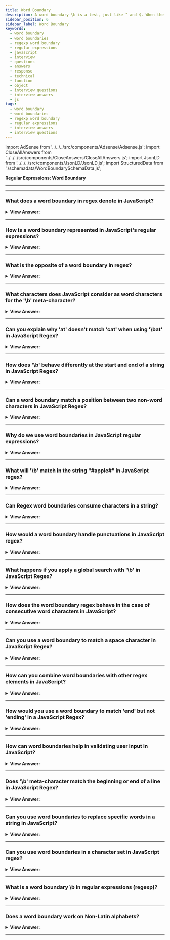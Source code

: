 ```yaml
---
title: Word Boundary
description: A word boundary \b is a test, just like ^ and $. When the regexp engine comes across \b, it checks that the position in the string is a word boundary.
sidebar_position: 6
sidebar_label: Word Boundary
keywords:
  - word boundary
  - word boundaries
  - regexp word boundary
  - regular expressions
  - javascript
  - interview
  - questions
  - answers
  - response
  - technical
  - function
  - object
  - interview questions
  - interview answers
  - js
tags:
  - word boundary
  - word boundaries
  - regexp word boundary
  - regular expressions
  - interview answers
  - interview questions
---
```


import AdSense from '../../../src/components/Adsense/Adsense.js';
import CloseAllAnswers from '../../../src/components/CloseAnswers/CloseAllAnswers.js';
import JsonLD from '../../../src/components/JsonLD/JsonLD.js';
import StructuredData from './schemadata/WordBoundarySchemaData.js';

<JsonLD data={StructuredData} />

<head>
  <title>Word Boundary | Regular Expressions Interview Questions</title>
</head>

**Regular Expressions: Word Boundary**

---

<AdSense />

---

<CloseAllAnswers />

### What does a word boundary in regex denote in JavaScript?

<details>
  <summary><strong>View Answer:</strong></summary>
  <div>
  <div><strong>Interview Response:</strong> It represents a position where a word character is not followed or preceded by another word character.
  </div>
  </div>
</details>

---

### How is a word boundary represented in JavaScript's regular expressions?

<details>
  <summary><strong>View Answer:</strong></summary>
  <div>
  <div><strong>Interview Response:</strong> In Regex, Word boundaries are represented by the '\b' meta-character.
  </div><br />
  <div><strong>Technical Response:</strong> A word boundary in JavaScript's regular expressions is represented by the `\b` character sequence. It denotes a position where a word character is not followed or preceded by another word-character. This position can be at the start or end of a string, or between a word character and a non-word character.
  </div><br />
  <div><strong className="codeExample">Code Example:</strong><br /><br />

  <div></div>

```javascript
let str = "Hello, welcome to HelloJavaScript. HelloJavaScript is great!";
let regex = /\bHelloJavaScript\b/g; 

let matches = str.match(regex);

console.log(matches); // prints: [ 'HelloJavaScript', 'HelloJavaScript' ]
```

In this example, the regular expression `/\bHelloJavaScript\b/g` matches the word "HelloJavaScript" where it appears as a whole word (not part of another word). The `g` at the end of the regular expression indicates a global search (find all matches rather than stopping after the first match).

If we didn't use the word boundary `\b`, we would also match words that contain "HelloJavaScript" as a substring. For example:

```javascript
let str = "Hello, welcome to HelloJavaScript. HelloJavaScript is great!";
let regex = /HelloJavaScript/g;

let matches = str.match(regex);

console.log(matches); // prints: [ 'HelloJavaScript', 'HelloJavaScript' ]
```

Here, the regular expression `/HelloJavaScript/g` matches both "HelloJavaScript" and "HelloJavaScript" because we didn't specify the word boundary.

  </div>
  </div>
</details>

---

### What is the opposite of a word boundary in regex?

<details>
  <summary><strong>View Answer:</strong></summary>
  <div>
  <div><strong>Interview Response:</strong> In Regex, The '\B' meta-character matches a non-word boundary position.
  </div><br />
  <div><strong>Technical Response:</strong> The opposite of a word boundary in regular expressions is denoted by `\B`. While `\b` matches the position where a word character is not followed or preceded by another word character, `\B` matches the position where a word character is followed or preceded by another word character.
  </div><br />
  <div><strong className="codeExample">Code Example:</strong><br /><br />

  <div></div>

```javascript
let str = "Hello, welcome to HelloJavaScript. HelloJavaScriptProgramming is great!";
let regex = /\BHelloJavaScript\B/g;

let matches = str.match(regex);

console.log(matches); // prints: [ 'HelloJavaScript' ]
```

In this example, the regular expression `/\BHelloJavaScript\B/g` matches "HelloJavaScript" only when it's part of another word, like "HelloJavaScriptProgramming". The `g` at the end of the regular expression indicates a global search (find all matches rather than stopping after the first match).

If the string was "Hello, welcome to HelloJavaScript. HelloJavaScript is great!", the same regex would not match "HelloJavaScript" because in this case, "HelloJavaScript" is not part of another word, it stands alone:

```javascript
let str = "Hello, welcome to HelloJavaScript. HelloJavaScript is great!";
let regex = /\BHelloJavaScript\B/g;

let matches = str.match(regex);

console.log(matches); // prints: null
```

In this case, there is no match, so the `match` function returns `null`.

  </div>
  </div>
</details>

---

### What characters does JavaScript consider as word characters for the '\b' meta-character?

<details>
  <summary><strong>View Answer:</strong></summary>
  <div>
  <div><strong>Interview Response:</strong> JavaScript considers alphanumeric characters (A-Z, a-z, 0-9) and the underscore (_) as word characters.
  </div><br />
  <div><strong className="codeExample">Code Example:</strong><br /><br />

  <div></div>

```js
let str = "Hello, world! This is sample text with_123 some word boundaries.";
let regex = /\b\w+\b/g;

let matches = str.match(regex);

console.log(matches); 
// prints: "Hello", "world", "This", "is", "sample", "text", "with_123", "some", "word", "boundaries"]
```

Note that characters other than alphanumeric characters and the underscore are considered non-word characters by \b. Therefore, if a word is followed or preceded by any non-word character, it is considered a word boundary.

```javascript
let str = "Hello, world! This is a sample-text with_123 some word-boundaries.";
let regex = /\b\w+\b/g;

let matches = str.match(regex);

console.log(matches); // prints: [ 'Hello', 'world', 'This', 'is', 'a', 'sample', 'text', 'with_123', 'some', 'word', 'boundaries' ]
```

In this case, the words "sample-text" and "word-boundaries" are treated as separate words because they are separated by non-word characters (`-` and `-`, respectively).

  </div>
  </div>
</details>

---

### Can you explain why 'at' doesn't match 'cat' when using '\bat' in JavaScript Regex?

<details>
  <summary><strong>View Answer:</strong></summary>
  <div>
  <div><strong>Interview Response:</strong> The '\bat' specifies a word boundary before 'at', but 'c' before 'at' in 'cat' forms a word, violating the boundary.
  </div><br />
  <div><strong className="codeExample">Code Example:</strong><br /><br />

  <div></div>

```js
let str = "cat in the hat";
let regex = /\bat\b/g;

let matches = str.match(regex);

console.log(matches);  // output: null
```

  </div>
  </div>
</details>

---

### How does '\b' behave differently at the start and end of a string in JavaScript Regex?

<details>
  <summary><strong>View Answer:</strong></summary>
  <div>
  <div><strong>Interview Response:</strong> At the start, '\b' matches if the first character is a word character. At the end, it matches if the last character is a word character.
  </div><br />
  <div><strong className="codeExample">Code Example:</strong><br /><br />

  <div></div>

```js
// Using '\b' at the start of a string
const regexStart = /\bfoo/;
console.log(regexStart.test('foo bar')); // Output: true
console.log(regexStart.test('foobar')); // Output: true

// Using '\b' at the end of a string
const regexEnd = /bar\b/;
console.log(regexEnd.test('foo bar')); // Output: true
console.log(regexEnd.test('barfoo')); // Output: false
```

  </div>
  </div>
</details>

---

### Can a word boundary match a position between two non-word characters in JavaScript Regex?

<details>
  <summary><strong>View Answer:</strong></summary>
  <div>
  <div><strong>Interview Response:</strong> No, it matches between a word character and a non-word character or at the start or end of a string.
  </div><br />
  <div><strong className="codeExample">Code Example:</strong><br /><br />

  <div></div>

```js
const regex = /\bfoo\b/;
console.log(regex.test('foo'));         // Output: true
console.log(regex.test('foo bar'));     // Output: true
console.log(regex.test('foobar'));      // Output: false
console.log(regex.test('foo_bar'));     // Output: false
console.log(regex.test('foo123'));      // Output: false
console.log(regex.test('123 foo 456'));   // Output: true
```

  </div>
  </div>
</details>

---

### Why do we use word boundaries in JavaScript regular expressions?

<details>
  <summary><strong>View Answer:</strong></summary>
  <div>
  <div><strong>Interview Response:</strong> Word boundaries are used to perform whole-word matches, preventing partial matches within larger words.
  </div>
  </div>
</details>

---

### What will '\b' match in the string "#apple#" in JavaScript regex?

<details>
  <summary><strong>View Answer:</strong></summary>
  <div>
  <div><strong>Interview Response:</strong> The '\b' matches positions before 'a' and after 'e' because these are boundaries between word and non-word characters.
  </div><br />
  <div><strong className="codeExample">Code Example:</strong><br /><br />

  <div></div>

```js
let str = '#apple#'
const regex = /\bapple\b/;
const match = str.match(regex);
console.log(match); // output: ["apple"]
console.log(regex.test('#apple#'));  // Output: true
```

  </div>
  </div>
</details>

---

### Can Regex word boundaries consume characters in a string?

<details>
  <summary><strong>View Answer:</strong></summary>
  <div>
  <div><strong>Interview Response:</strong> No, word boundaries do not consume characters, they match positions in a string.
  </div>
  </div>
</details>

---

### How would a word boundary handle punctuations in JavaScript regex?

<details>
  <summary><strong>View Answer:</strong></summary>
  <div>
  <div><strong>Interview Response:</strong> Punctuations are treated as a non-word character. A word boundary can match the position before the word or after, near punctuation.
  </div><br />
  <div><strong className="codeExample">Code Example:</strong><br /><br />

  <div></div>

```js
const regex = /\bfoo\b/;
console.log(regex.test('foo!bar'));  // Output: true
console.log(regex.test('foo!'));  // Output: true
console.log(regex.test('bar?foo')); // Output: true
console.log(regex.test('bar.foo')); // Output: true

////////////////////////////////////

let str = 'bar?foo'
const regex = /\bfoo\b/;
const match = str.match(regex)
console.log(match); // ["foo"]
```

  </div>
  </div>
</details>

---

### What happens if you apply a global search with '\b' in JavaScript Regex?

<details>
  <summary><strong>View Answer:</strong></summary>
  <div>
  <div><strong>Interview Response:</strong> In JavaScript, the \b meta-character in regex is used as a word boundary. This essentially means that the regex will match the position where a word character is not followed or preceded by another word-character, such as between a letter and a space.
  </div><br />
  <div><strong className="codeExample">Code Example:</strong><br /><br />

  <div></div>

```js
let text = "I like apple. I love to eat an apple. The apple is red.";
let regex = /\bapple\b/g;

let result = text.match(regex);

console.log(result); // This will output: [ 'apple', 'apple', 'apple' ]
```

  </div>
  </div>
</details>

---

### How does the word boundary regex behave in the case of consecutive word characters in JavaScript?

<details>
  <summary><strong>View Answer:</strong></summary>
  <div>
  <div><strong>Interview Response:</strong> It doesn't match positions between consecutive word characters because they don't form a word boundary. However, it will match at the start and end of the sequence of word characters.
  </div><br />
  <div><strong className="codeExample">Code Example:</strong><br /><br />

  <div></div>

```js
let text = "apple123 orange4567 banana89";
let regex = /\b/g;

let result = text.split(regex);

console.log(result); // This will output: [ 'apple123', ' ', 'orange4567', ' ', 'banana89' ]
```

  </div>
  </div>
</details>

---

### Can you use a word boundary to match a space character in JavaScript Regex?

<details>
  <summary><strong>View Answer:</strong></summary>
  <div>
  <div><strong>Interview Response:</strong> No, word boundaries don't match space characters. They match positions between word and non-word characters.
  </div>
  </div>
</details>

---

### How can you combine word boundaries with other regex elements in JavaScript?

<details>
  <summary><strong>View Answer:</strong></summary>
  <div>
  <div><strong>Interview Response:</strong> You can combine word boundaries with other regex elements in JavaScript by placing `\b` around the element in the pattern. For instance, to match the word "apple", you can use `/\bapple\b/g`. The `\b` ensures "apple" isn't part of a larger word.
  </div><br />
  <div><strong className="codeExample">Code Example:</strong><br /><br />

  <div></div>

```javascript
let text = "cat, concatenate, cataract";
let regex = /\bcat\b/g;

let result = text.match(regex);

console.log(result); // Outputs: ['cat']
```

In this code, `\bcat\b` only matches the standalone word "cat", not "cat" in "concatenate" or "cataract".

  </div>
  </div>
</details>

---

### How would you use a word boundary to match 'end' but not 'ending' in a JavaScript Regex?

<details>
  <summary><strong>View Answer:</strong></summary>
  <div>
  <div><strong>Interview Response:</strong> You can use word boundaries in a JavaScript regex to match 'end' but not 'ending' by using the pattern `/\bend\b/g`. This ensures only the standalone word 'end' is matched.
  </div><br />
  <div><strong className="codeExample">Code Example:</strong><br /><br />

  <div></div>

```javascript
let text = "end ending bend";
let regex = /\bend\b/g;

let result = text.match(regex);

console.log(result); // Outputs: ['end']
```

In this code, `\bend\b` only matches the standalone word "end", not "end" in "ending" or "bend".

  </div>
  </div>
</details>

---

### How can word boundaries help in validating user input in JavaScript?

<details>
  <summary><strong>View Answer:</strong></summary>
  <div>
  <div><strong>Interview Response:</strong> Word boundaries can help to ensure that user input matches exact patterns or words, improving data validation.
  </div><br />
  <div><strong className="codeExample">Code Example:</strong><br /><br />

  <div></div>

Here is a code snippet where word boundaries are used to validate user input for a specific username format (only allows alphanumeric characters and underscores).

```javascript
function validateUsername(username) {
  let regex = /^\b\w+\b$/g;
  return regex.test(username);
}

console.log(validateUsername('username_1')); // Outputs: true
console.log(validateUsername('username@1')); // Outputs: false
```

Here, the regex `^\b\w+\b$` checks that the entire username (`^...$`) consists of one or more word characters (`\w+`) enclosed by word boundaries (`\b`). This ensures the username doesn't contain invalid characters.

  </div>
  </div>
</details>

---

### Does '\b' meta-character match the beginning or end of a line in JavaScript Regex?

<details>
  <summary><strong>View Answer:</strong></summary>
  <div>
  <div><strong>Interview Response:</strong> No, '\b' doesn't match line boundaries. It matches word boundaries at the start or end of a string.
  </div>
  </div>
</details>

---

### Can you use word boundaries to replace specific words in a string in JavaScript?

<details>
  <summary><strong>View Answer:</strong></summary>
  <div>
  <div><strong>Interview Response:</strong> Yes, word boundaries can be used with the replace method to replace specific whole words in a string.
  </div><br />
  <div><strong className="codeExample">Code Example:</strong><br /><br />

  <div></div>

```javascript
let text = "I love apples. I love to eat apples.";
let regex = /\bapples\b/g;

let newText = text.replace(regex, 'oranges');

console.log(newText); // Outputs: "I love oranges. I love to eat oranges."
```

In the above code, the `replace()` method uses the regex with word boundaries (`\b`) to replace all standalone instances of "apple" with "orange".

  </div>
  </div>
</details>

---

### Can you use word boundaries in a character set in JavaScript regex?

<details>
  <summary><strong>View Answer:</strong></summary>
  <div>
  <div><strong>Interview Response:</strong> No, word boundaries are not valid within a character set. They match positions, not actual characters.
  </div>
  </div>
</details>

---

### What is a word boundary \b in regular expressions (regexp)?

<details>
  <summary><strong>View Answer:</strong></summary>
  <div>
  <div><strong>Interview Response:</strong> A word boundary '\b' in regex represents the position where a word character is not followed or preceded by another word character.
    </div><br />
  <div><strong>Technical Response:</strong> A word boundary \b is a test, just like ^ and $. When the regexp engine (program module that implements searching for RegExp) comes across \b, it checks that the position in the string is a word boundary. Three different positions qualify as word boundaries in regular expressions. For instance, if the first string character is a word character \w. Also, between two characters in the string, where one is a word character \w, and the other is not, and at the string end if the last string character is a word character \w. We can use \b not only with words but also with digits.
    </div><br />
  <div><strong className="codeExample">Code Example:</strong><br /><br />

  <div></div>

```js
console.log('Hello, Java!'.match(/\bJava\b/)); // Java
console.log('Hello, JavaScript!'.match(/\bJava\b/)); // null

// More Examples

console.log('Hello, Java!'.match(/\bHello\b/)); // Hello
console.log('Hello, Java!'.match(/\bJava\b/)); // Java
console.log('Hello, Java!'.match(/\bHell\b/)); // null (no match)
console.log('Hello, Java!'.match(/\bJava!\b/)); // null (no match)

// Digit Boundaries
console.log('1 23 456 78'.match(/\b\d\d\b/g)); // returns 23,78
console.log('12,34,56'.match(/\b\d\d\b/g)); // returns 12,34,56
```

  </div>
  </div>
</details>

---

### Does a word boundary work on Non-Latin alphabets?

<details>
  <summary><strong>View Answer:</strong></summary>
  <div>
  <div><strong>Interview Response:</strong> Word boundaries may not function as expected with Non-Latin alphabets as they're designed to work with alphanumeric characters and underscores.
    </div><br/>
  <div><strong>Technical Details:</strong> The word boundary test \b checks that there should be \w on the one side from the position and "not \w" – on the other side. But \w means a Latin letter a-z (or a digit or an underscore), so the test does not work for other characters, e.g., Cyrillic letters or Hieroglyphs.
    </div><br />
  <div><strong className="codeExample">Code Example:</strong><br /><br />

  <div></div>

Here's an example with Cyrillic characters:

```javascript
let text = "яблоко груша банан";
let regex = /\bяблоко\b/g;

let result = text.match(regex);

console.log(result); // Outputs: null
```

In this code, we're trying to match the word for "apple" in Russian ("яблоко"). However, the output is `null`, indicating no matches, because `\b` doesn't recognize the Cyrillic characters as word characters.

While `\b` is useful for many scenarios with English and other languages using the Latin alphabet, for non-Latin alphabets, you may need to use different approaches or libraries that support Unicode word boundaries.

  </div>
  </div>
</details>

---

